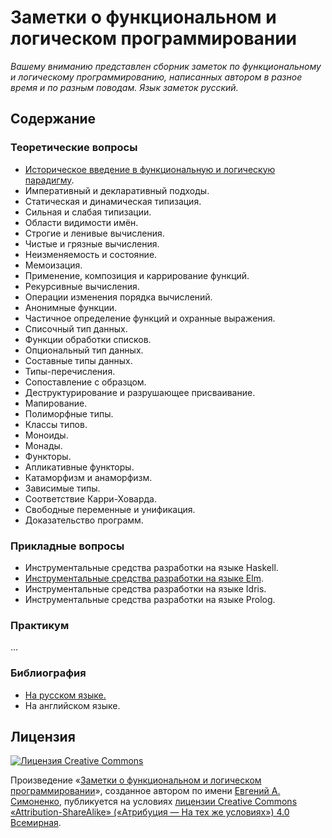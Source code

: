 # Заметки о функциональном и логическом программировании

_Вашему вниманию представлен сборник заметок по функциональному и логическому
программированию, написанных автором в разное время и по разным поводам. Язык
заметок русский._

## Содержание

### Теоретические вопросы

* [Историческое введение в функциональную и логическую парадигму](intro.md).
* Императивный и декларативный подходы.
* Статическая и динамическая типизация.
* Сильная и слабая типизации.
* Области видимости имён.
* Строгие и ленивые вычисления.
* Чистые и грязные вычисления.
* Неизменяемость и состояние.
* Мемоизация.
* Применение, композиция и каррирование функций.
* Рекурсивные вычисления.
* Операции изменения порядка вычислений.
* Анонимные функции.
* Частичное определение функций и охранные выражения.
* Списочный тип данных.
* Функции обработки списков.
* Опциональный тип данных.
* Составные типы данных.
* Типы-перечисления.
* Сопоставление с образцом.
* Деструктурирование и разрушающее присваивание.
* Мапирование.
* Полиморфные типы.
* Классы типов.
* Моноиды.
* Монады.
* Функторы.
* Апликативные функторы.
* Катаморфизм и анаморфизм.
* Зависимые типы.
* Соответствие Карри-Ховарда.
* Свободные переменные и унификация.
* Доказательство программ.

### Прикладные вопросы

* Инструментальные средства разработки на языке Haskell.
* [Инструментальные средства разработки на языке Elm](developer-tools-in-the-elm-language.md).
* Инструментальные средства разработки на языке Idris.
* Инструментальные средства разработки на языке Prolog.

### Практикум

...

### Библиография

* [На русском языке.](bibliography-ru.md)
* На английском языке.

## Лицензия

[![Лицензия Creative Commons](https://i.creativecommons.org/l/by-sa/4.0/88x31.png)](https://creativecommons.org/licenses/by-sa/4.0/)

Произведение «[Заметки о функциональном и логическом программировании](https://github.com/easimonenko/notes-about-flp)»,
созданное автором по имени [Евгений А. Симоненко](mailto:easimonenko@mail.ru),
публикуется на условиях
[лицензии Creative Commons «Attribution-ShareAlike» («Атрибуция — На тех же условиях») 4.0 Всемирная](https://creativecommons.org/licenses/by-sa/4.0/).
